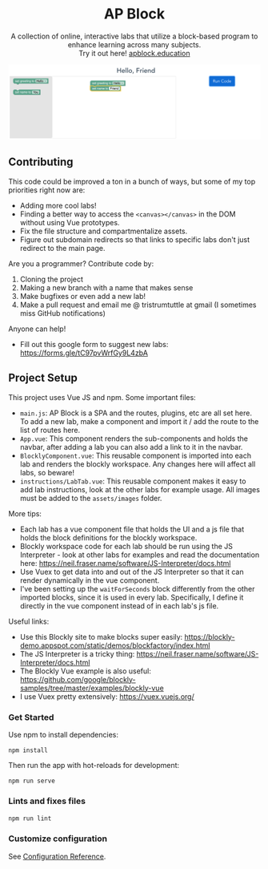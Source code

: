 <div align="center">
<h1>AP Block</h1>
<p>A collection of online, interactive labs that utilize a block-based program to enhance learning across many subjects.<br>
Try it out here! <a href="https://www.apblock.education">apblock.education</a>
</p>
</div>

![check it out!](src/assets/images/gitpic.png)

## Contributing

This code could be improved a ton in a bunch of ways, but some of my top priorities right now are:
- Adding more cool labs!
- Finding a better way to access the `<canvas></canvas>` in the DOM without using Vue prototypes.
- Fix the file structure and compartmentalize assets.
- Figure out subdomain redirects so that links to specific labs don't just redirect to the main page.

Are you a programmer? Contribute code by:
1. Cloning the project
2. Making a new branch with a name that makes sense
3. Make bugfixes or even add a new lab!
4. Make a pull request and email me @ tristrumtuttle at gmail (I sometimes miss GitHub notifications)

Anyone can help!
- Fill out this google form to suggest new labs: https://forms.gle/tC97pvWrfGy9L4zbA

## Project Setup

This project uses Vue JS and npm. Some important files:
- `main.js`: AP Block is a SPA and the routes, plugins, etc are all set here. To add a new lab, make a component and import it / add the route to the list of routes here.
- `App.vue`: This component renders the sub-components and holds the navbar, after adding a lab you can also add a link to it in the navbar.
- `BlocklyComponent.vue`: This reusable component is imported into each lab and renders the blockly workspace. Any changes here will affect all labs, so beware!
- `instructions/LabTab.vue`: This reusable component makes it easy to add lab instructions, look at the other labs for example usage. All images must be added to the `assets/images` folder.

More tips:
- Each lab has a vue component file that holds the UI and a js file that holds the block definitions for the blockly workspace.
- Blockly workspace code for each lab should be run using the JS Interpreter - look at other labs for examples and read the documentation here: https://neil.fraser.name/software/JS-Interpreter/docs.html
- Use Vuex to get data into and out of the JS Interpreter so that it can render dynamically in the vue component.
- I've been setting up the `waitForSeconds` block differently from the other imported blocks, since it is used in every lab. Specifically, I define it directly in the vue component instead of in each lab's js file. 

Useful links:
- Use this Blockly site to make blocks super easily: https://blockly-demo.appspot.com/static/demos/blockfactory/index.html
- The JS Interpreter is a tricky thing: https://neil.fraser.name/software/JS-Interpreter/docs.html
- The Blockly Vue example is also useful: https://github.com/google/blockly-samples/tree/master/examples/blockly-vue
- I use Vuex pretty extensively: https://vuex.vuejs.org/

### Get Started
Use npm to install dependencies:
```
npm install
```
Then run the app with hot-reloads for development:
```
npm run serve
```

<!-- ### Compiles and minifies for production
```
npm run build
```
 -->
### Lints and fixes files
```
npm run lint
```

### Customize configuration
See [Configuration Reference](https://cli.vuejs.org/config/).
